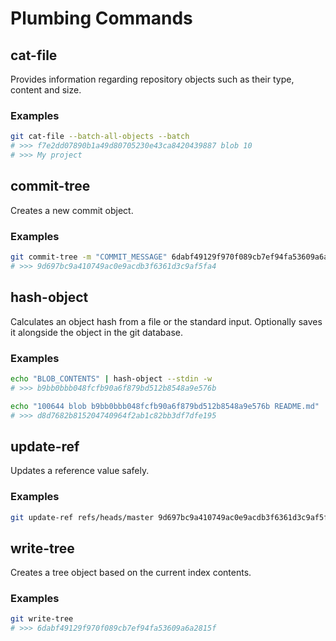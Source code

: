 # Plumbing Commands

## cat-file

Provides information regarding repository objects such as their type,
content and size.

### Examples

```bash
git cat-file --batch-all-objects --batch
# >>> f7e2dd07890b1a49d80705230e43ca8420439887 blob 10
# >>> My project
```

## commit-tree

Creates a new commit object.

### Examples

```bash
git commit-tree -m "COMMIT_MESSAGE" 6dabf49129f970f089cb7ef94fa53609a6a2815f
# >>> 9d697bc9a410749ac0e9acdb3f6361d3c9af5fa4
```

## hash-object

Calculates an object hash from a file or the standard input.
Optionally saves it alongside the object in the git database.

### Examples

```bash
echo "BLOB_CONTENTS" | hash-object --stdin -w
# >>> b9bb0bbb048fcfb90a6f879bd512b8548a9e576b
```

```bash
echo "100644 blob b9bb0bbb048fcfb90a6f879bd512b8548a9e576b README.md" | git hash-object --stdin -w
# >>> d8d7682b815204740964f2ab1c82bb3df7dfe195
```

## update-ref

Updates a reference value safely.

### Examples

```bash
git update-ref refs/heads/master 9d697bc9a410749ac0e9acdb3f6361d3c9af5fa4
```

## write-tree

Creates a tree object based on the current index contents.

### Examples

```bash
git write-tree
# >>> 6dabf49129f970f089cb7ef94fa53609a6a2815f
```
